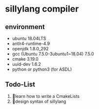 # sillylang compiler

## environment
* ubuntu 18.04LTS
* antlr4-runtime-4.9
* openjdk 1.8.0_292
* gcc (Ubuntu 7.5.0-3ubuntu1~18.04) 7.5.0
* cmake 3.19.0
* uuid-dev 1.6.2
* python or python3 (for ASDL)

## Todo-List
1. 🦝learn how to write a CmakeLists
2. 🐨design syntax of sillylang